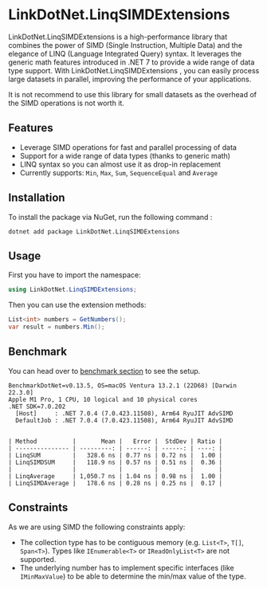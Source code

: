 # LinkDotNet.LinqSIMDExtensions 
LinkDotNet.LinqSIMDExtensions  is a high-performance library that combines the power of SIMD (Single Instruction, Multiple Data) and the elegance of LINQ (Language Integrated Query) syntax.
It leverages the generic math features introduced in .NET 7 to provide a wide range of data type support.
With LinkDotNet.LinqSIMDExtensions , you can easily process large datasets in parallel, improving the performance of your applications.

It is not recommend to use this library for small datasets as the overhead of the SIMD operations is not worth it.

## Features
 * Leverage SIMD operations for fast and parallel processing of data
 * Support for a wide range of data types (thanks to generic math)
 * LINQ syntax so you can almost use it as drop-in replacement
 * Currently supports: `Min`, `Max`, `Sum`, `SequenceEqual` and `Average`

## Installation
To install the package via NuGet, run the following command :
```no-class
dotnet add package LinkDotNet.LinqSIMDExtensions
```

## Usage
First you have to import the namespace:
```csharp
using LinkDotNet.LinqSIMDExtensions;
```

Then you can use the extension methods:
```csharp
List<int> numbers = GetNumbers();
var result = numbers.Min();
```

## Benchmark
You can head over to [benchmark section](tests/LinkDotNet.LinqSIMDExtensions.Benchmarks/) to see the setup.

```no-class
BenchmarkDotNet=v0.13.5, OS=macOS Ventura 13.2.1 (22D68) [Darwin 22.3.0]
Apple M1 Pro, 1 CPU, 10 logical and 10 physical cores
.NET SDK=7.0.202
  [Host]     : .NET 7.0.4 (7.0.423.11508), Arm64 RyuJIT AdvSIMD
  DefaultJob : .NET 7.0.4 (7.0.423.11508), Arm64 RyuJIT AdvSIMD


| Method          |       Mean |   Error |  StdDev | Ratio |
| --------------- | ---------: | ------: | ------: | ----: |
| LinqSUM         |   328.6 ns | 0.77 ns | 0.72 ns |  1.00 |
| LinqSIMDSUM     |   118.9 ns | 0.57 ns | 0.51 ns |  0.36 |
|                 |            |         |         |       |
| LinqAverage     | 1,050.7 ns | 1.04 ns | 0.98 ns |  1.00 |
| LinqSIMDAverage |   178.6 ns | 0.28 ns | 0.25 ns |  0.17 |

```

## Constraints
As we are using SIMD the following constraints apply:
 * The collection type has to be contiguous memory (e.g. `List<T>`, `T[]`, `Span<T>`). Types like `IEnumerable<T>` or `IReadOnlyList<T>` are not supported.
 * The underlying number has to implement specific interfaces (like `IMinMaxValue`) to be able to determine the min/max value of the type.
